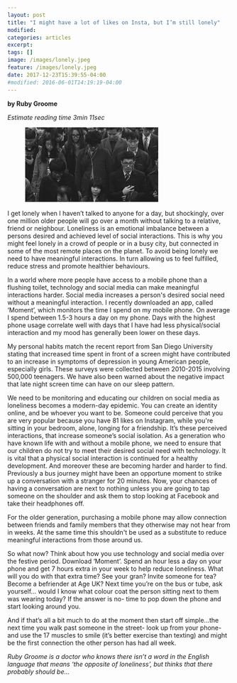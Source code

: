 ```yaml
---
layout: post
title: "I might have a lot of likes on Insta, but I’m still lonely"
modified:
categories: articles
excerpt:
tags: []
image: /images/lonely.jpeg
feature: /images/lonely.jpeg
date: 2017-12-23T15:39:55-04:00
#modified: 2016-06-01T14:19:19-04:00
---
```


**by Ruby Groome**

*Estimate reading time 3min 11sec*

<figure>
<img src="/images/lonely.jpeg" alt="image">
</figure>


I get lonely when I haven’t talked to anyone for a day, but shockingly, over one million older people will go over a month without talking to a relative, friend or neighbour.  Loneliness is an emotional imbalance between a persons desired and achieved level of social interactions.  This is why you might feel lonely in a crowd of people or in a busy city, but connected in some of the most remote places on the planet. To avoid being lonely we need to have meaningful interactions. In turn allowing us to feel fulfilled, reduce stress and promote healthier behaviours.

In a world where more people have access to a mobile phone than a flushing toilet, technology and social media can make meaningful interactions harder. Social media increases a person's desired social need without a meaningful interaction. I recently downloaded an app, called ‘Moment’, which monitors the time I spend on my mobile phone. On average I spend between 1.5-3 hours a day on my phone. Days with the highest phone usage correlate well with days that I have had less physical/social interaction and my mood has generally been lower on these days.

My personal habits match the recent report from San Diego University stating that increased time spent in front of a screen might have contributed to an increase in symptoms of depression in young American people, especially girls. These surveys were collected between 2010-2015 involving 500,000 teenagers. We have also been warned about the negative impact that late night screen time can have on our sleep pattern.

We need to be monitoring and educating our children on social media as loneliness becomes a modern-day epidemic. You can create an identity online, and be whoever you want to be. Someone could perceive that you are very popular because you have 81 likes on Instagram, while you're sitting in your bedroom, alone, longing for a friendship. It’s these perceived interactions, that increase someone’s social isolation.  As a generation who have known life with and without a mobile phone, we need to ensure that our children do not try to meet their desired social need with technology. It is vital that a  physical social interaction is continued for a healthy development. And moreover these are becoming harder and harder to find. Previously a bus journey might have been an opportune moment to strike up a conversation with a stranger for 20 minutes. Now, your chances of having a conversation are next to nothing unless you are going to tap someone on the shoulder and ask them to stop looking at Facebook and take their headphones off.

For the older generation, purchasing a mobile phone may allow connection between friends and family members that they otherwise may not hear from in weeks.  At the same time this shouldn't be used as a substitute to reduce meaningful interactions from those around us.

So what now?  Think about how you use technology and social media over the festive period. Download ‘Moment’. Spend an hour less a day on your phone and get 7 hours extra in your week to help reduce loneliness. What will you do with that extra time? See your gran? Invite someone for tea? Become a befriender at Age UK?  Next time you’re on the bus or tube, ask yourself… would I know what colour coat the person sitting next to them was wearing today? If the answer is no- time to pop down the phone and start looking around you.

And if that’s all a bit much to do at the moment then start off simple…the next time you walk past someone in the street- look up from your phone- and use the 17 muscles to smile (it’s better exercise than texting) and might be the first connection the other person has had all week.

*Ruby Groome is a doctor who knows there isn’t a word in the English language that means ‘the opposite of loneliness’, but thinks that there probably should be…*
